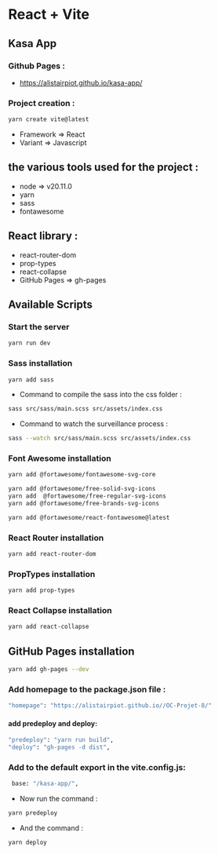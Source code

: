 # React + Vite

## Kasa App

### Github Pages :

-   https://alistairpiot.github.io/kasa-app/

### Project creation :

```bash
yarn create vite@latest
```

-   Framework => React
-   Variant => Javascript

## the various tools used for the project :

-   node => v20.11.0
-   yarn
-   sass
-   fontawesome

## React library :

-   react-router-dom
-   prop-types
-   react-collapse
-   GitHub Pages => gh-pages

## Available Scripts

### Start the server

```bash
yarn run dev
```

### Sass installation

```bash
yarn add sass
```

-   Command to compile the sass into the css folder :

```bash
sass src/sass/main.scss src/assets/index.css
```

-   Command to watch the surveillance process :

```bash
sass --watch src/sass/main.scss src/assets/index.css
```

### Font Awesome installation

```bash
yarn add @fortawesome/fontawesome-svg-core
```

```bash
yarn add @fortawesome/free-solid-svg-icons
yarn add  @fortawesome/free-regular-svg-icons
yarn add @fortawesome/free-brands-svg-icons
```

```bash
yarn add @fortawesome/react-fontawesome@latest
```

### React Router installation

```bash
yarn add react-router-dom
```

### PropTypes installation

```bash
yarn add prop-types
```

### React Collapse installation

```bash
yarn add react-collapse
```

## GitHub Pages installation

```bash
yarn add gh-pages --dev
```

### Add homepage to the package.json file :

```bash
"homepage": "https://alistairpiot.github.io//OC-Projet-8/"
```

#### add predeploy and deploy:

```bash
"predeploy": "yarn run build",
"deploy": "gh-pages -d dist",
```

### Add to the default export in the vite.config.js:

```bash
 base: "/kasa-app/",
```

-   Now run the command :

```bash
yarn predeploy
```

-   And the command :

```bash
yarn deploy
```
